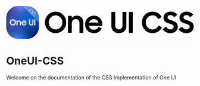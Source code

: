 ![One UI CSS](_media/logo.png "One UI CSS")

# OneUI-CSS
Welcome on the documentation of the CSS Implementation of One UI 
